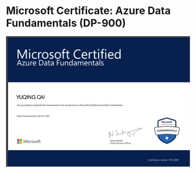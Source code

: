 # Microsoft Certificate: Azure Data Fundamentals (DP-900)

![My Certificate](https://github.com/EvelynCai/MOOC-reviews/blob/main/images/Certificate-Azure-DP900.png)